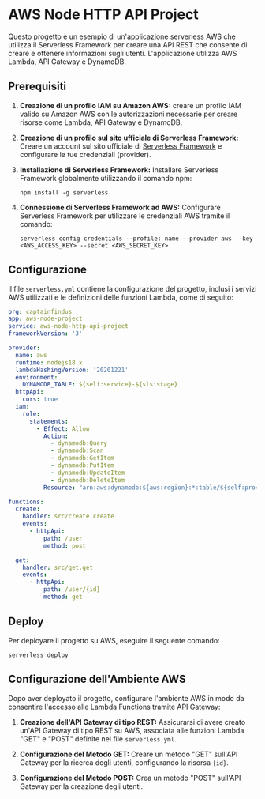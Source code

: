 
# AWS Node HTTP API Project

Questo progetto è un esempio di un'applicazione serverless AWS che utilizza il Serverless Framework per creare una API REST che consente di creare e ottenere informazioni sugli utenti. L'applicazione utilizza AWS Lambda, API Gateway e DynamoDB.

## Prerequisiti


1. **Creazione di un profilo IAM su Amazon AWS:** creare un profilo IAM valido su Amazon AWS con le autorizzazioni necessarie per creare risorse come Lambda, API Gateway e DynamoDB.

2. **Creazione di un profilo sul sito ufficiale di Serverless Framework:** Creare un account sul sito ufficiale di [Serverless Framework](https://www.serverless.com/) e configurare le tue credenziali (provider).

3. **Installazione di Serverless Framework:** Installare Serverless Framework globalmente utilizzando il comando npm:

    ```shell
    npm install -g serverless
    ```

4. **Connessione di Serverless Framework ad AWS:** Configurare Serverless Framework per utilizzare le credenziali AWS tramite il comando:

    ```shell
    serverless config credentials --profile: name --provider aws --key <AWS_ACCESS_KEY> --secret <AWS_SECRET_KEY>
    ```

## Configurazione

Il file `serverless.yml` contiene la configurazione del progetto, inclusi i servizi AWS utilizzati e le definizioni delle funzioni Lambda, come di seguito:

```yaml
org: captainfindus
app: aws-node-project
service: aws-node-http-api-project
frameworkVersion: '3'

provider:
  name: aws
  runtime: nodejs18.x
  lambdaHashingVersion: '20201221'
  environment:
    DYNAMODB_TABLE: ${self:service}-${sls:stage}
  httpApi:
    cors: true
  iam:
    role:
      statements:
        - Effect: Allow
          Action:
            - dynamodb:Query
            - dynamodb:Scan
            - dynamodb:GetItem
            - dynamodb:PutItem
            - dynamodb:UpdateItem
            - dynamodb:DeleteItem
          Resource: "arn:aws:dynamodb:${aws:region}:*:table/${self:provider.environment.DYNAMODB_TABLE}"

functions:
  create:
    handler: src/create.create
    events:
      - httpApi:
          path: /user
          method: post

  get:
    handler: src/get.get
    events:
      - httpApi:
          path: /user/{id}
          method: get
```

## Deploy

Per deployare il progetto su AWS, eseguire il seguente comando:

```shell
serverless deploy
```

## Configurazione dell'Ambiente AWS

Dopo aver deployato il progetto,  configurare l'ambiente AWS in modo da consentire l'accesso alle Lambda Functions tramite API Gateway:

1. **Creazione dell'API Gateway di tipo REST:** Assicurarsi di avere creato un'API Gateway di tipo REST su AWS, associata alle funzioni Lambda "GET" e "POST" definite nel file `serverless.yml`.

2. **Configurazione del Metodo GET:** Creare un metodo "GET" sull'API Gateway per la ricerca degli utenti, configurando la risorsa `{id}`.

3. **Configurazione del Metodo POST:** Crea un metodo "POST" sull'API Gateway per la creazione degli utenti.
